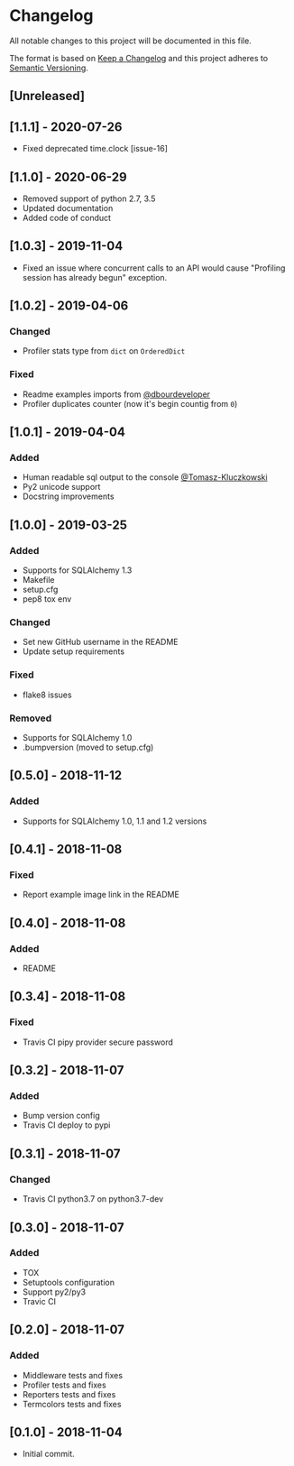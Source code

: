 # Changelog
All notable changes to this project will be documented in this file.

The format is based on [Keep a Changelog](http://keepachangelog.com/en/1.0.0/)
and this project adheres to [Semantic Versioning](http://semver.org/spec/v2.0.0.html).

## [Unreleased]

## [1.1.1] - 2020-07-26
- Fixed deprecated time.clock [issue-16]

## [1.1.0] - 2020-06-29
- Removed support of python 2.7, 3.5
- Updated documentation
- Added code of conduct

## [1.0.3] - 2019-11-04
- Fixed an issue where concurrent calls to an API would cause "Profiling session has already begun" exception.

## [1.0.2] - 2019-04-06
### Changed
- Profiler stats type from `dict` on `OrderedDict`
### Fixed
- Readme examples imports from [@dbourdeveloper](https://github.com/dbourdeveloper)
- Profiler duplicates counter (now it's begin countig from `0`)

## [1.0.1] - 2019-04-04
### Added
- Human readable sql output to the console [@Tomasz-Kluczkowski](https://github.com/Tomasz-Kluczkowski)
- Py2 unicode support
- Docstring improvements

## [1.0.0] - 2019-03-25
### Added
- Supports for SQLAlchemy 1.3
- Makefile
- setup.cfg
- pep8 tox env
### Changed
- Set new GitHub username in the README
- Update setup requirements
### Fixed
- flake8 issues
### Removed
- Supports for SQLAlchemy 1.0
- .bumpversion (moved to setup.cfg)

## [0.5.0] - 2018-11-12
### Added
- Supports for SQLAlchemy 1.0, 1.1 and 1.2 versions

## [0.4.1] - 2018-11-08
### Fixed
- Report example image link in the README

## [0.4.0] - 2018-11-08
### Added
- README

## [0.3.4] - 2018-11-08
### Fixed
- Travis CI pipy provider secure password

## [0.3.2] - 2018-11-07
### Added
- Bump version config
- Travis CI deploy to pypi

## [0.3.1] - 2018-11-07
### Changed
- Travis CI python3.7 on python3.7-dev

## [0.3.0] - 2018-11-07
### Added
- TOX
- Setuptools configuration
- Support py2/py3
- Travic CI

## [0.2.0] - 2018-11-07
### Added
- Middleware tests and fixes
- Profiler tests and fixes
- Reporters tests and fixes
- Termcolors tests and fixes

## [0.1.0] - 2018-11-04
- Initial commit.
